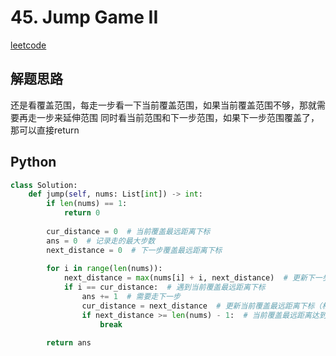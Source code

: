# 45. Jump Game II
[leetcode](https://leetcode.com/problems/jump-game-ii/description/)

## 解题思路
还是看覆盖范围，每走一步看一下当前覆盖范围，如果当前覆盖范围不够，那就需要再走一步来延伸范围
同时看当前范围和下一步范围，如果下一步范围覆盖了，那可以直接return

## Python
```python
class Solution:
    def jump(self, nums: List[int]) -> int:
        if len(nums) == 1:
            return 0
        
        cur_distance = 0  # 当前覆盖最远距离下标
        ans = 0  # 记录走的最大步数
        next_distance = 0  # 下一步覆盖最远距离下标
        
        for i in range(len(nums)):
            next_distance = max(nums[i] + i, next_distance)  # 更新下一步覆盖最远距离下标
            if i == cur_distance:  # 遇到当前覆盖最远距离下标
                ans += 1  # 需要走下一步
                cur_distance = next_distance  # 更新当前覆盖最远距离下标（相当于加油了）
                if next_distance >= len(nums) - 1:  # 当前覆盖最远距离达到数组末尾，不用再做ans++操作，直接结束
                    break
        
        return ans
```